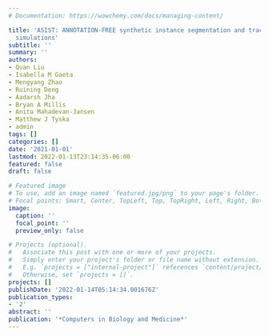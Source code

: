 ```yaml
---
# Documentation: https://wowchemy.com/docs/managing-content/

title: 'ASIST: ANNOTATION-FREE synthetic instance segmentation and tracking by adversarial
  simulations'
subtitle: ''
summary: ''
authors:
- Quan Liu
- Isabella M Gaeta
- Mengyang Zhao
- Ruining Deng
- Aadarsh Jha
- Bryan A Millis
- Anita Mahadevan-Jansen
- Matthew J Tyska
- admin
tags: []
categories: []
date: '2021-01-01'
lastmod: 2022-01-13T23:14:35-06:00
featured: false
draft: false

# Featured image
# To use, add an image named `featured.jpg/png` to your page's folder.
# Focal points: Smart, Center, TopLeft, Top, TopRight, Left, Right, BottomLeft, Bottom, BottomRight.
image:
  caption: ''
  focal_point: ''
  preview_only: false

# Projects (optional).
#   Associate this post with one or more of your projects.
#   Simply enter your project's folder or file name without extension.
#   E.g. `projects = ["internal-project"]` references `content/project/deep-learning/index.md`.
#   Otherwise, set `projects = []`.
projects: []
publishDate: '2022-01-14T05:14:34.001676Z'
publication_types:
- '2'
abstract: ''
publication: '*Computers in Biology and Medicine*'
---
```

